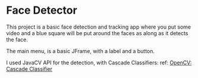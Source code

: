 ﻿# Face Detector

This project is a basic face detection and tracking app where you put some video and a blue square will be put around the faces as along as it detects the face.

The main menu, is a basic JFrame, with a label and a button.

I used JavaCV API for the detection, with Cascade Classifiers:
ref: [OpenCV: Cascade Classifier](https://docs.opencv.org/3.4/db/d28/tutorial_cascade_classifier.html)
